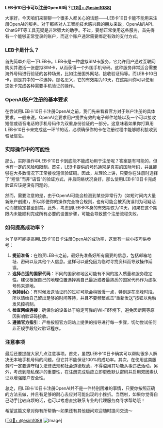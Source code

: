 **LEB卡10日卡可以注册OpenAI吗？[[TG💪+ @esim1088](https://t.me/s/esim1088)]**

大家好，今天咱们来聊聊一个很多人都关心的话题——LEB卡10日卡能不能用来注册OpenAI的服务。对于那些对人工智能技术感兴趣的朋友来说，OpenAI的API、ChatGPT等工具无疑是非常强大的助手。不过，要想正常使用这些服务，首先得有一个能够正常登录的账户，而这个账户通常需要绑定有效的支付方式。

### LEB卡是什么？

首先简单介绍一下LEB卡。LEB卡是一种虚拟SIM卡服务，它允许用户通过互联网购买并激活一张虚拟SIM卡，从而获得一个外国手机号码。这种服务非常适合需要海外号码进行验证的各种场景，比如注册国外网站、接收验证码等。而LEB卡10日卡，则是其中的一种选择，顾名思义，它的有效期为10天，在这期间你可以使用这张卡完成各种需要手机验证的操作。

### OpenAI账户注册的基本要求

在尝试用LEB卡10日卡注册OpenAI之前，我们先来看看官方对于账户注册的具体要求。一般来说，OpenAI会要求用户提供有效的电子邮件地址以及一个可以接收短信或语音电话的手机号码作为双重身份验证的一部分。这意味着如果你打算用LEB卡10日卡来完成这一环节的话，必须确保你的卡在注册过程中能够顺利接收到验证信息。

### 实际操作中的可能性

那么，实际操作中LEB卡10日卡到底能不能成功用于注册呢？答案是有可能的，但也有一定的风险和限制。首先，LEB卡提供的号码通常是真实的国际号码，并且能够在大多数情况下正常接收短信验证码。因此，从理论上讲，只要你在注册时选择了“短信”而非“语音”的验证方式，并且网络状况良好，那么使用LEB卡10日卡完成验证应该是没有问题的。

然而，需要注意的是，由于OpenAI可能会检测到某些异常行为（如短时间内大量新账户创建），所以即便你的操作完全符合规则，也有可能会被系统误判为可疑活动而被锁定甚至封禁。此外，考虑到LEB卡本身的有效期仅为10天，如果在这个期限内未能顺利完成所有必要的设置步骤，可能会导致整个注册流程失败。

### 如何提高成功率？

为了尽可能提高用LEB卡10日卡注册OpenAI的成功率，这里有一些小技巧供参考：

1. **提前准备**：在购买LEB卡之前，最好先准备好所有需要的信息，包括邮箱地址、密码以及其他个人信息。这样可以避免因为临时寻找资料而导致操作延误。
2. **选择合适的国家代码**：不同的国家和地区可能有不同的接入质量和服务稳定性。建议根据自己的地理位置选择离自己最近或者最熟悉的国家代码作为虚拟号码来源地。
3. **保持耐心**：有时候发送验证码的过程可能会稍微慢一点，特别是在高峰时段。所以请给自己留出足够的时间等待，并且不要频繁点击“重新发送”按钮以免触发风控机制。
4. **检查网络连接**：确保你的设备处于稳定可靠的Wi-Fi环境下，避免因断网等原因影响验证码接收。
5. **遵循官方指引**：严格按照官方网站上提供的指导进行每一步骤，切勿尝试任何非正规手段绕过验证程序。

### 注意事项

最后还要提醒大家几点注意事项。首先，虽然LEB卡10日卡确实可以帮助很多人解决无本地手机号码的问题，但它并不能保证100%的成功率。其次，在使用这类服务时一定要遵守相关法律法规和社会道德规范，不得滥用其功能从事违法活动。另外，考虑到隐私保护的重要性，在注册完成后应立即更改默认密码并启用双因素认证以增强账户安全性。

总之，用LEB卡10日卡注册OpenAI并不是一件特别困难的事情，只要你按照正确的方法去做，并且有足够的耐心去应对可能出现的小挫折。当然啦，如果你觉得自己动手比较麻烦的话，也可以考虑直接联系专业的代理服务商寻求帮助哦！

希望这篇文章对你有所帮助～如果还有其他疑问欢迎随时提问交流～

[[TG💪+ @esim1088](https://t.me/s/esim1088) ![Image](https://i.postimg.cc/4NQfJmqS/Snipaste-2025-05-13-00-14-12.png)]